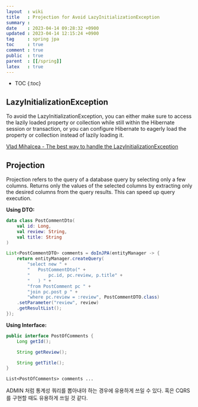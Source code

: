 ```yaml
---
layout  : wiki
title   : Projection for Avoid LazyInitializationException
summary : 
date    : 2023-04-14 09:28:32 +0900
updated : 2023-04-14 12:15:24 +0900
tag     : spring jpa
toc     : true
comment : true
public  : true
parent  : [[/spring]]
latex   : true
---
```

* TOC
{:toc}

## LazyInitializationException

To avoid the LazyInitializationException, you can either make sure to access the lazily loaded property or collection while still within the Hibernate session or transaction, or you can configure Hibernate to eagerly load the property or collection instead of lazily loading it. 

[Vlad Mihalcea - The best way to handle the LazyInitializationException](https://vladmihalcea.com/the-best-way-to-handle-the-lazyinitializationexception/)

## Projection

Projection refers to the query of a database query by selecting only a few columns. Returns only the values of the selected columns by extracting only the desired columns from the query results. This can speed up query execution.

__Using DTO:__

```kotlin
data class PostCommentDto(
    val id: Long,
    val review: String,
    val title: String
)
```

```java
List<PostCommentDTO> comments = doInJPA(entityManager -> {
    return entityManager.createQuery(
        "select new " +
        "   PostCommentDto(" +
        "       pc.id, pc.review, p.title" +
        "   ) " +
        "from PostComment pc " +
        "join pc.post p " +
        "where pc.review = :review", PostCommentDTO.class)
    .setParameter("review", review)
    .getResultList();
});
```

__Using Interface:__

```java
public interface PostOfComments {
    Long getId();

    String getReview();

    String getTitle();
}
```

```
List<PostOfComments> comments ...
```

ADMIN 처럼 통계성 쿼리를 뽑아내야 하는 경우에 유용하게 쓰일 수 있다. 혹은 CQRS 를 구현할 때도 유용하게 쓰일 것 같다.